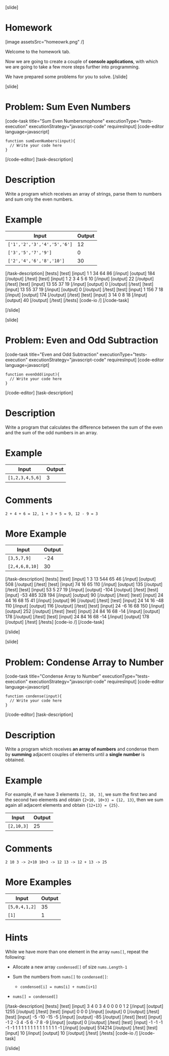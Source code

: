 [slide]
# Homework

[image assetsSrc="homeowrk.png" /]

Welcome to the homework tab. 

Now we are going to create a couple of **console applications**, with which we are going to take a few more steps further into programming. 

We have prepared some problems for you to solve.
[/slide]

[slide]
# Problem: Sum Even Numbers
[code-task title="Sum Even Numbersmophone" executionType="tests-execution" executionStrategy="javascript-code" requiresInput]
[code-editor language=javascript]
```
function sumEvenNumbers(input){
  // Write your code here
}
```
[/code-editor]
[task-description]
# Description
Write a program which receives an array of strings, parse them to numbers and sum only the even numbers.

# Example
| **Input** | **Output** |
| --- | --- |
|`['1','2','3','4','5','6']`| 12 |
|`['3','5','7','9']`| 0 |
|`['2','4','6','8','10']`| 30 |

[/task-description]
[tests]
[test]
[input]
1
1
34
64
86
[/input]
[output]
184
[/output]
[/test]
[test]
[input]
1
2
3
4
5
6
10
[/input]
[output]
22
[/output]
[/test]
[test]
[input]
13
55
37
19
[/input]
[output]
0
[/output]
[/test]
[test]
[input]
13
55
37
19
[/input]
[output]
0
[/output]
[/test]
[test]
[input]
1
156
7
18
[/input]
[output]
174
[/output]
[/test]
[test]
[input]
3
14
0
8
18
[/input]
[output]
40
[/output]
[/test]
[/tests]
[code-io /]
[/code-task]

[/slide]

[slide]
# Problem: Even and Odd Subtraction
[code-task title="Even and Odd Subtraction" executionType="tests-execution" executionStrategy="javascript-code" requiresInput]
[code-editor language=javascript]
```
function evenOdd(input){
  // Write your code here
}
```
[/code-editor]
[task-description]
# Description

Write a program that calculates the difference between the sum of the even and the sum of the odd numbers in an array.

# Example
  | **Input** | **Output** |
| --- | --- |
|`[1,2,3,4,5,6]`| 3 |

# Comments
`2 + 4 + 6 = 12, 1 + 3 + 5 = 9, 12 - 9 = 3`


# More Example
  | **Input** | **Output** |
| --- | --- |
|`[3,5,7,9]`|\-24 |
|`[2,4,6,8,10]`|30 |

[/task-description]
[tests]
[test]
[input]
1
3
13
544
65
46
[/input]
[output]
508
[/output]
[/test]
[test]
[input]
74
16
65
110
[/input]
[output]
135
[/output]
[/test]
[test]
[input]
53
5
27
19
[/input]
[output]
-104
[/output]
[/test]
[test]
[input]
-53
485
328
194
[/input]
[output]
90
[/output]
[/test]
[test]
[input]
24
44
16
68
15
41
[/input]
[output]
96
[/output]
[/test]
[test]
[input]
24
14
16
-48
110
[/input]
[output]
116
[/output]
[/test]
[test]
[input]
24
-6
16
68
150
[/input]
[output]
252
[/output]
[/test]
[test]
[input]
24
84
16
68
-14
[/input]
[output]
178
[/output]
[/test]
[test]
[input]
24
84
16
68
-14
[/input]
[output]
178
[/output]
[/test]
[/tests]
[code-io /]
[/code-task]

[/slide]

[slide]
# Problem: Condense Array to Number
[code-task title="Condense Array to Number" executionType="tests-execution" executionStrategy="javascript-code" requiresInput]
[code-editor language=javascript]
```
function condense(input){
  // Write your code here
}
```
[/code-editor]
[task-description]
# Description

Write a program which receives **an array of numbers** and condense them by **summing** adjacent couples of elements until a **single number** is obtained.

# Example

For example, if we have 3 elements `[2, 10, 3]`, we sum the first two and the second two elements and obtain `{2+10, 10+3} = {12, 13}`, then we sum again all adjacent elements and obtain `{12+13} = {25}`.

  | **Input** | **Output** |
| --- | --- |
|`[2,10,3]`| 25 |

# Comments
`2 10 3 -> 2+10 10+3 -> 12 13 -> 12 + 13 -> 25`

# More Examples
  | **Input** | **Output** |
| --- | --- |
|`[5,0,4,1,2]`| 35 |
|`[1]`| 1 |

# Hints

While we have more than one element in the array `nums[]`, repeat the following:

- Allocate a new array `condensed[]` of size `nums.Length-1`

- Sum the numbers from `nums[]` to `condensed[]`:
  -	`condensed[i] = nums[i] + nums[i+1]`

-	`nums[] = condensed[]`

[/task-description]
[tests]
[test]
[input]
3
4
0
3
4
0
0
0
0
1
2
[/input]
[output]
1255
[/output]
[/test]
[test]
[input]
0
0
0
[/input]
[output]
0
[/output]
[/test]
[test]
[input]
-5
-10
-15
-5
[/input]
[output]
-85
[/output]
[/test]
[test]
[input]
-1
2
-3
4
-5
6
-7
8
-9
[/input]
[output]
0
[/output]
[/test]
[test]
[input]
-1
-1
-1
-1
-1
1
1
1
1
1
1
1
1
1
1
1
1
1
1
-1
[/input]
[output]
514214
[/output]
[/test]
[test]
[input]
10
[/input]
[output]
10
[/output]
[/test]
[/tests]
[code-io /]
[/code-task]

[/slide]